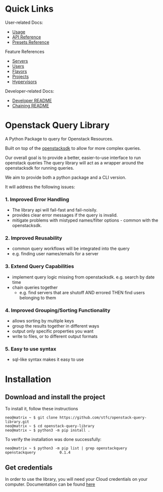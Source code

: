 # Quick Links

User-related Docs:
  - [Usage](docs/user_docs/USAGE.md)
  - [API Reference](docs/user_docs/API.md)
  - [Presets Reference](docs/user_docs/PRESETS.md)

Feature References
  - [Servers](docs/user_docs/query_docs/SERVERS.md)
  - [Users](docs/user_docs/query_docs/SERVERS.md)
  - [Flavors](docs/user_docs/query_docs/FLAVORS.md)
  - [Projects](docs/user_docs/query_docs/PROJECTS.md)
  - [Hypervisors](docs/user_docs/query_docs/HYPERVISORS.md)

 Developer-related Docs:
- [Developer README](docs/developer_docs/OVERVIEW.md)
- [Chaining README](docs/developer_docs/CHAINING.md)


# Openstack Query Library

A Python Package to query for Openstack Resources.

Built on top of the [openstacksdk](https://docs.openstack.org/openstacksdk/latest/) to allow for more complex queries.

Our overall goal is to provide a better, easier-to-use interface to run openstack queries
The query library will act as a wrapper around the openstacksdk for running queries.

We aim to provide both a python package and a CLI version.

It will address the following issues:

### 1. Improved Error Handling
- The library api will fail-fast and fail-noisily.
- provides clear error messages if the query is invalid.
- mitigate problems with mistyped names/filter options - common with the openstacksdk.


### 2. Improved Reusability
- common query workflows will be integrated into the query
- e.g. finding user names/emails for a server


### 3.  Extend Query Capabilities
- implement query logic missing from openstacksdk. e.g. search by date time
- chain queries together
  - e.g. find servers that are shutoff AND errored THEN find users belonging to them


### 4. Improved Grouping/Sorting Functionality
- allows sorting by multiple keys
- group the results together in different ways
- output only specific properties you want
- write to files, or to different output formats


### 5. Easy to use syntax
- sql-like syntax makes it easy to use


# Installation
## Download and install the project
To install it, follow these instructions

    neo@matrix ~ $ git clone https://github.com/stfc/openstack-query-library.git
    neo@matrix ~ $ cd openstack-query-library
    neo@matrix ~ $ python3 -m pip install .

To verify the installation was done successfully:

    neo@matrix ~ $ python3 -m pip list | grep openstackquery
    openstackquery           0.1.4

## Get credentials
In order to use the library, you will need your Cloud credentials on your computer. 
Documentation can be found [here](https://stfc.atlassian.net/wiki/spaces/CLOUDKB/pages/211583200/Python+SDK#Setting-Up-Clouds.yaml)







    

